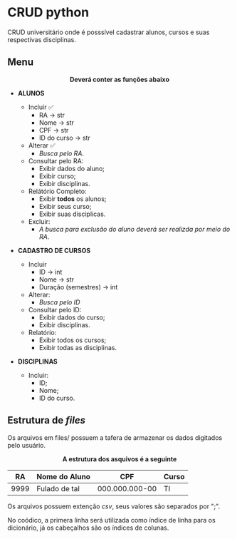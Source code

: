 #  CRUD python 

CRUD universitário onde é posssível cadastrar alunos, cursos e suas respectivas disciplinas. 


## Menu

<div align="center">

**Deverá conter as funções abaixo**

</div>

 - **ALUNOS**
    - Incluir ✅
        - RA -> str
        - Nome -> str
        - CPF -> str
        - ID do curso -> str
    - Alterar ✅
        - _Busca pelo RA_.
    - Consultar pelo RA:
        - Exibir dados do aluno;
        - Exibir curso;
        - Exibir disciplinas.
    - Relátório Completo:
        - Exibir **todos** os alunos;
        - Exibir seus curso;
        - Exibir suas disciplicas.
    - Excluir:
        - _A busca para exclusão do aluno deverá ser realizda por meio do RA_.

 - **CADASTRO DE CURSOS**
    - Incluir
        - ID -> int
        - Nome -> str
        - Duração (semestres) -> int
    - Alterar:
        - _Busca pelo ID_
    - Consultar pelo ID:
        - Exibir dados do curso;
        - Exibir disciplinas.
    - Relatório: 
        - Exibir todos os cursos;
        - Exibir todas as disciplinas.
    
 - **DISCIPLINAS**
    - Incluir:
        - ID;
        - Nome;
        - ID do curso.


## Estrutura de _files_

Os arquivos em files/ possuem a tafera de armazenar os dados digitados pelo usuário.

<div align='center'>

**A estrutura dos asquivos é a seguinte**

RA   | Nome do Aluno | CPF             | Curso
-----|---------------|-----------------|--------
9999 | Fulado de tal | 000.000.000-00  | TI

</div>

Os arquivos possuem extenção _csv_, seus valores são separados por ";".

No coódico, a primera linha será utilizada como índice de linha para os dicionário, já os cabeçalhos são os índices de colunas.